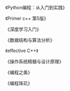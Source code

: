 《Python编程：从入门到实践》

《Primer c++ 第5版》

《深度学习入门》

《数据结构与算法分析》

《effective C++》

《操作系统精髓与设计原理》

《编程之美》

《编程珠玑》
